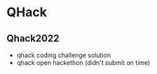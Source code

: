 # QHack
## Qhack2022
- qhack coding challenge solution
- qhack open hackethon (didn't submit on time)
